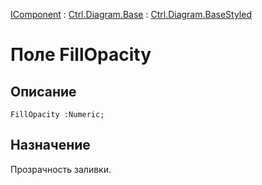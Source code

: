 ﻿---
Link: .Ctrl.Diagram.BaseStyled.@FillOpacity
---

[IComponent](topic:Com.Custom.ComClasses.IComponent.Default) :
[Ctrl.Diagram.Base](topic:Com.Custom.ComClasses.Ctrl.Diagram.Base.Default) :
[Ctrl.Diagram.BaseStyled](Default)

# Поле FillOpacity

## Описание

    FillOpacity :Numeric;

## Назначение

Прозрачность заливки.